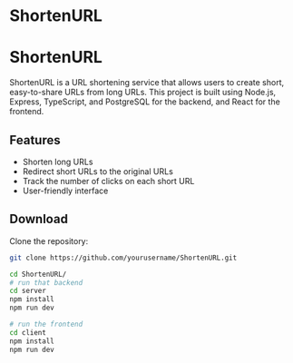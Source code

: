 # ShortenURL

# ShortenURL

ShortenURL is a URL shortening service that allows users to create short, easy-to-share URLs from long URLs. This project is built using Node.js, Express, TypeScript, and PostgreSQL for the backend, and React for the frontend.

## Features

- Shorten long URLs
- Redirect short URLs to the original URLs
- Track the number of clicks on each short URL
- User-friendly interface

## Download

Clone the repository:

```sh
git clone https://github.com/yourusername/ShortenURL.git

cd ShortenURL/
# run that backend
cd server
npm install
npm run dev

# run the frontend
cd client
npm install
npm run dev
```
